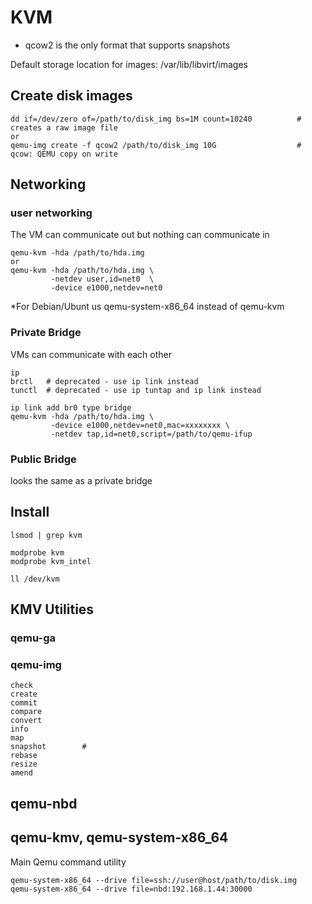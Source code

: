 # KVM

- qcow2 is the only format that supports snapshots

Default storage location for images: /var/lib/libvirt/images

## Create disk images

    dd if=/dev/zero of=/path/to/disk_img bs=1M count=10240          # creates a raw image file
    or
    qemu-img create -f qcow2 /path/to/disk_img 10G                  # qcow: QEMU copy on write

## Networking
### user networking
The VM can communicate out but nothing can communicate in

    qemu-kvm -hda /path/to/hda.img
    or
    qemu-kvm -hda /path/to/hda.img \
             -netdev user,id=net0  \
             -device e1000,netdev=net0

*For Debian/Ubunt us qemu-system-x86_64 instead of qemu-kvm

### Private Bridge
VMs can communicate with each other

    ip
    brctl   # deprecated - use ip link instead
    tunctl  # deprecated - use ip tuntap and ip link instead

    ip link add br0 type bridge
    qemu-kvm -hda /path/to/hda.img \
             -device e1000,netdev=net0,mac=xxxxxxxx \
             -netdev tap,id=net0,script=/path/to/qemu-ifup 

### Public Bridge
looks the same as a private bridge



## Install
    lsmod | grep kvm

    modprobe kvm
    modprobe kvm_intel

    ll /dev/kvm


## KMV Utilities
### qemu-ga
### qemu-img

    check
    create
    commit
    compare
    convert
    info
    map
    snapshot        # 
    rebase
    resize
    amend

## qemu-nbd

## qemu-kmv, qemu-system-x86_64
Main Qemu command utility

    qemu-system-x86_64 --drive file=ssh://user@host/path/to/disk.img
    qemu-system-x86_64 --drive file=nbd:192.168.1.44:30000
